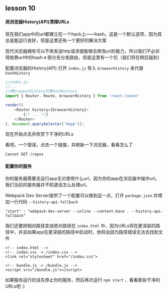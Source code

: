 ## lesson 10
#### 用浏览器History(API)清理URLs
现在我们app中的url都建立在一个hack上——hash。这是一个默认选项，因为其总是能运行良好，但是这里还有一个更好的解决方案

现代浏览器拥有可以不用发送http请求就能够去修改url的能力，所以我们不必非得依靠url中的hash `#` 部分去分发路由，但是这里有一个坑（我们将在稍后碰到）

配置浏览器的History(API)
打开 `index.js` 导入 `browserHistory` 来代替 `hashHistory` 

```javascript
//index.js
//...
//用browserHistory代替hashHistory
import { Router, Route, browserHistory } from 'react-router'

render((
	<Router history={browserHistory}>
		{/* ... */}
	</Router>
), document.querySelector('#app'));
```

现在开始点击并欣赏下干净的URLs

看吧，一个错误，点击一个链接，并刷新一下浏览器，看看怎么了

`Cannot GET /repos`

#### 配置你的服务

你的服务器需要去运行app无论使用什么url，因为你的app在浏览器中操作url。我们当前的服务器并不知道该怎么处理url。

Webpack Dev Server提供了一个配置可以做到这一点，打开 `package.json` 并增加一行代码 `--history-api-fallback`

```
"start" : "webpack-dev-server --inline --content-base . --history-api-fallback"
```

我们还要把相对路径变成绝对路径在 `index.html` 中，因为URLs将在更深层的路径中，并且如果app在更深层的路径中启动时，他将会因为路径错误无法去找到文件

```
<!-- index.html -->
<!-- index.css -> /index.css -->
<link rel="stylesheet" href="/index.css">

<!-- bundle.js -> /bundle.js -->
<script src="/bundle.js"></script>
```

如果服务运行的话先停止你的服务，然后再次运行 `npm start` ，看看那些干净的URLs吧 :)


